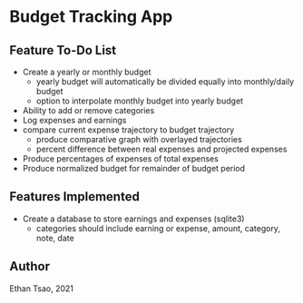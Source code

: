 # Budget Tracking App

## Feature To-Do List
- Create a yearly or monthly budget
    - yearly budget will automatically be divided equally into monthly/daily budget
    - option to interpolate monthly budget into yearly budget
- Ability to add or remove categories
- Log expenses and earnings
- compare current expense trajectory to budget trajectory
    - produce comparative graph with overlayed trajectories
    - percent difference between real expenses and projected expenses
- Produce percentages of expenses of total expenses
- Produce normalized budget for remainder of budget period

## Features Implemented
- Create a database to store earnings and expenses (sqlite3)
    - categories should include earning or expense, amount, category, note, date


## Author
Ethan Tsao, 2021
